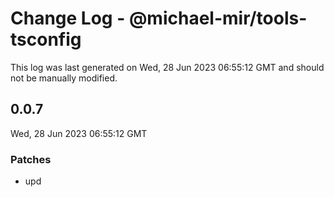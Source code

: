 # Change Log - @michael-mir/tools-tsconfig

This log was last generated on Wed, 28 Jun 2023 06:55:12 GMT and should not be manually modified.

## 0.0.7
Wed, 28 Jun 2023 06:55:12 GMT

### Patches

- upd

